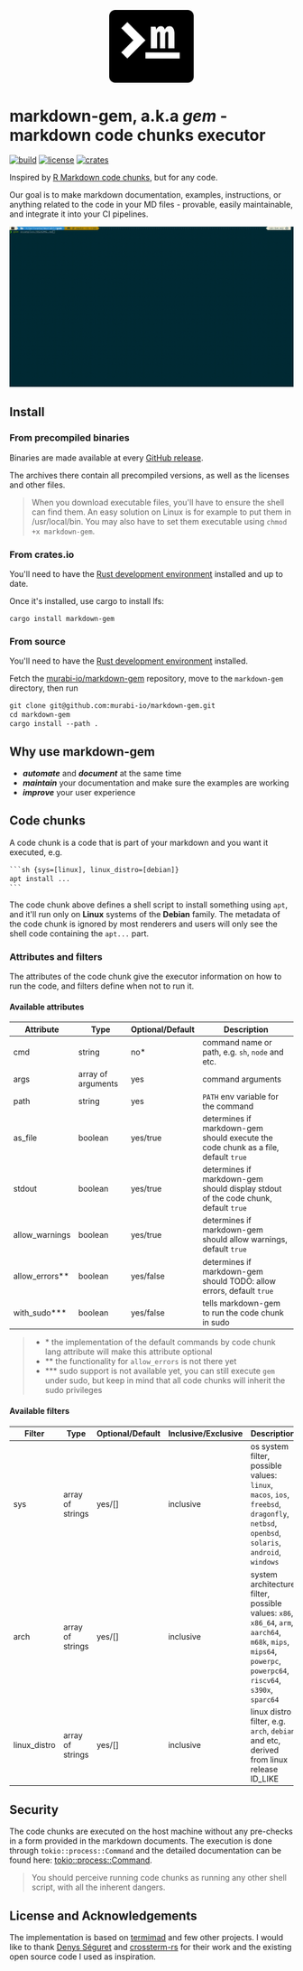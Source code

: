 <p align="center">
    <img width="150" src="https://raw.githubusercontent.com/murabi-io/markdown-gem/main/docs/compact.png">
</p>

# markdown-gem, a.k.a _gem_ - markdown code chunks executor

[![build](https://github.com/murabi-io/markdown-gem/actions/workflows/ci.yml/badge.svg)](https://github.com/murabi-io/markdown-gem/actions/workflows/ci.yml)
[![license](https://img.shields.io/github/license/murabi-io/markdown-gem)](https://github.com/murabi-io/markdown-gem/blob/main/LICENSE)
[![crates](https://img.shields.io/crates/v/markdown-gem.svg)](https://crates.io/crates/markdown-gem)

Inspired by [R Markdown code chunks](https://bookdown.org/yihui/rmarkdown/r-code.html), but for any code.

Our goal is to make markdown documentation, examples, instructions, or anything related to the code in your MD files - provable, easily maintainable, and integrate it into your CI pipelines.

![run example](docs/run.gif)

## Install

### From precompiled binaries

Binaries are made available at every [GitHub release](https://github.com/murabi-io/markdown-gem/releases).

The archives there contain all precompiled versions, as well as the licenses and other files.

> When you download executable files, you'll have to ensure the shell can find them. An easy solution on Linux is for example to put them in /usr/local/bin. You may also have to set them executable using `chmod +x markdown-gem`.

### From crates.io

You'll need to have the [Rust development environment](https://rustup.rs/) installed and up to date.

Once it's installed, use cargo to install lfs:

```shell {cmd=sh}
cargo install markdown-gem
```

### From source

You'll need to have the [Rust development environment](https://rustup.rs/) installed.

Fetch the [murabi-io/markdown-gem](https://github.com/murabi-io/markdown-gem) repository, move to the `markdown-gem` directory, then run

```shell {cmd=sh}
git clone git@github.com:murabi-io/markdown-gem.git
cd markdown-gem
cargo install --path .
```

## Why use markdown-gem

- **_automate_** and **_document_** at the same time
- **_maintain_** your documentation and make sure the examples are working
- **_improve_** your user experience

## Code chunks

A code chunk is a code that is part of your markdown and you want it executed, e.g.

````
```sh {sys=[linux], linux_distro=[debian]}
apt install ...
```
````

The code chunk above defines a shell script to install something using `apt`, and it'll run only on **Linux** systems of the **Debian** family.
The metadata of the code chunk is ignored by most renderers and users will only see the shell code containing the `apt...` part.

### Attributes and filters

The attributes of the code chunk give the executor information on how to run the code, and filters define when not to run it.

#### Available attributes

| Attribute        | Type               | Optional/Default | Description                                                                        |
| ---------------- | ------------------ | ---------------- | ---------------------------------------------------------------------------------- |
| cmd              | string             | no\*             | command name or path, e.g. `sh`, `node` and etc.                                   |
| args             | array of arguments | yes              | command arguments                                                                  |
| path             | string             | yes              | `PATH` env variable for the command                                                |
| as_file          | boolean            | yes/true         | determines if markdown-gem should execute the code chunk as a file, default `true` |
| stdout           | boolean            | yes/true         | determines if markdown-gem should display stdout of the code chunk, default `true` |
| allow_warnings   | boolean            | yes/true         | determines if markdown-gem should allow warnings, default `true`                   |
| allow_errors\*\* | boolean            | yes/false        | determines if markdown-gem should TODO: allow errors, default `true`               |
| with_sudo\*\*\*  | boolean            | yes/false        | tells markdown-gem to run the code chunk in sudo                                   |

> - \* the implementation of the default commands by code chunk lang attribute will make this attribute optional
> - \*\* the functionality for `allow_errors` is not there yet
> - \*\*\* sudo support is not available yet, you can still execute `gem` under sudo, but keep in mind that all code chunks will inherit the sudo privileges

#### Available filters

| Filter       | Type             | Optional/Default | Inclusive/Exclusive | Description                                                                                                                                                     |
| ------------ | ---------------- | ---------------- | ------------------- | --------------------------------------------------------------------------------------------------------------------------------------------------------------- |
| sys          | array of strings | yes/[]           | inclusive           | os system filter, possible values: `linux`, `macos`, `ios`, `freebsd`, `dragonfly`, `netbsd`, `openbsd`, `solaris`, `android`, `windows`                        |
| arch         | array of strings | yes/[]           | inclusive           | system architecture filter, possible values: `x86`, `x86_64`, `arm`, `aarch64`, `m68k`, `mips`, `mips64`, `powerpc`, `powerpc64`, `riscv64`, `s390x`, `sparc64` |
| linux_distro | array of strings | yes/[]           | inclusive           | linux distro filter, e.g. `arch`, `debian` and etc, derived from linux release ID_LIKE                                                                          |

## Security

The code chunks are executed on the host machine without any pre-checks in a form provided in the markdown documents. The execution is done through `tokio::process::Command` and the detailed documentation can be found here: [tokio::process::Command](https://docs.rs/tokio/latest/tokio/process/struct.Command.html).

> You should perceive running code chunks as running any other shell script, with all the inherent dangers.

## License and Acknowledgements

The implementation is based on [termimad](https://github.com/Canop/termimad) and few other projects. I would like to thank [Denys Séguret](https://github.com/Canop) and [crossterm-rs](https://github.com/crossterm-rs) for their work and the existing open source code I used as inspiration.
